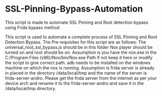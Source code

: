 # SSL-Pinning-Bypass-Automation
This script is made to automate SSL Pinning and Root detection bypass using Frida bypass method



This script is used to automate a complete process of SSL Pinning and Root Detection Bypass.
The Pre requisites for this script are as follows:
The universal_root_ssl_bypass.js should be in this folder
Nox player should be turned on and root should be on.
Assumption is you have the nox.exe in the C:/Program Files (x86)/Nox/bin/Nox.exe Path if not keep it here or modify the script to give correct path.
adb needs to be installed on the windows machine on which the nox is running.
Assumption is frida server is already in placed in the directory  /data/local/tmp and the name of the server is frida-server-andro.
Please get the frida server from the internet as per your device arch and rename it to the frida-server-andro and save it in the /data/local/tmp directory.
